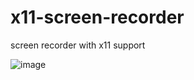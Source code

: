 # x11-screen-recorder
screen recorder with x11 support

![image](https://user-images.githubusercontent.com/89962566/235870361-5751b192-d33b-4345-a883-4ff9f32288c1.png)

